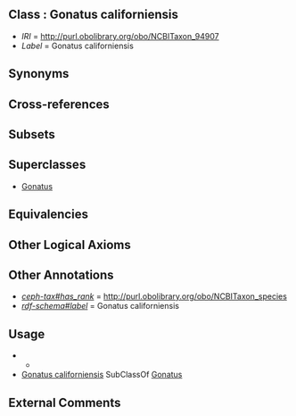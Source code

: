 
## Class : Gonatus californiensis

 * *IRI* = http://purl.obolibrary.org/obo/NCBITaxon_94907
 * *Label* = Gonatus californiensis

## Synonyms


## Cross-references


## Subsets


## Superclasses

 * [Gonatus](../../NCBITaxon/11/NCBITaxon_61711.md)

## Equivalencies


## Other Logical Axioms


## Other Annotations

 * *[ceph-tax#has_rank](../../ceph-tax#has/nk/ceph-tax#has_rank.md)* = http://purl.obolibrary.org/obo/NCBITaxon_species
 * *[rdf-schema#label](../../el/rdf-schema#label.md)* = Gonatus californiensis

## Usage

 * -
 * [Gonatus californiensis](../../NCBITaxon/07/NCBITaxon_94907.md) SubClassOf [Gonatus](../../NCBITaxon/11/NCBITaxon_61711.md)

## External Comments

